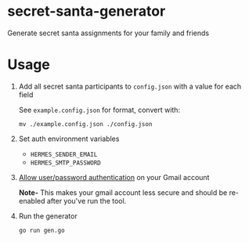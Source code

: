 # secret-santa-generator
Generate secret santa assignments for your family and friends


# Usage

1. Add all secret santa participants to `config.json` with a value for each field

    See `example.config.json` for format, convert with:
    ```
    mv ./example.config.json ./config.json
    ```

2. Set auth environment variables
    - `HERMES_SENDER_EMAIL`
    - `HERMES_SMTP_PASSWORD`

3. [Allow user/password authentication](https://myaccount.google.com/lesssecureapps) on your Gmail account 
   
    **Note-** This makes your gmail account less secure and should be re-enabled after you've run the tool.

4. Run the generator

    ```
    go run gen.go
    ```

